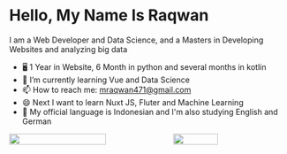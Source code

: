 # Hello, My Name Is Raqwan

I am a Web Developer and Data Science, and a Masters in Developing Websites and analyzing big data

- 🖥 1 Year in Website, 6 Month in python and several months in kotlin
- 📱 I’m currently learning Vue and Data Science
- 📫 How to reach me: mraqwan471@gmail.com
- 😄 Next I want to learn Nuxt JS, Fluter and Machine Learning
- 💬 My official language is Indonesian and I'm also studying English and German

<p style="display:flex">

 <img src="https://github-readme-stats.vercel.app/api?username=Rqwannn&show_icons=true&theme=tokyonight&bg_color=ffffff" width="59%">

  <img src="https://github-readme-stats.vercel.app/api/top-langs/?username=Rqwannn&theme=tokyonight&hide_langs_below=1&layout=compact&bg_color=ffffff" width="40%">

 </p>
